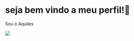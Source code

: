 # seja bem vindo a meu perfil!🎴
Sou o Aquiles

![](https://tenor.com/pt-BR/view/what-the-whos-that-angry-mad-whats-happening-gif-17200184)
